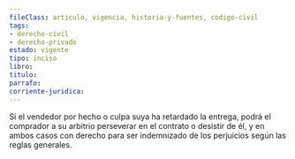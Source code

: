 ```yaml
---
fileClass: articulo, vigencia, historia-y-fuentes, codigo-civil
tags:
- derecho-civil
- derecho-privado
estado: vigente
tipo: inciso
libro:
titulo:
parrafo:
corriente-juridica:
---
```

Si el vendedor por hecho o culpa suya ha retardado la entrega, podrá el comprador a su arbitrio perseverar en el contrato o desistir de él, y en ambos casos con derecho para ser indemnizado de los perjuicios según las reglas generales.